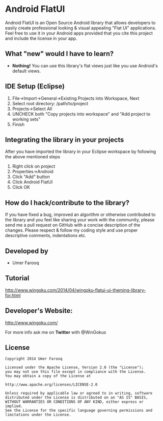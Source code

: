 Android FlatUI
==============

Android FlatUI is an Open Source Android library that allows developers to easily create professional looking &amp; visual appealing "Flat UI" applications. Feel free to use it in your Android apps provided that you cite this project and include the license in your app. 


What "new" would I have to learn?
----------------------------------

* **Nothing!** You can use this library's flat views just like you use Android's default views.


IDE Setup (Eclipse)
---------

1. File->Import->General->Existing Projects into Workspace, Next
2. Select root directory: /path/to/project
3. Projects->Select All
4. UNCHECK both "Copy projects into workspace" and "Add project to working sets"
5. Finish

Integrating the library in your projects
------------------------------------------

After you have imported the library in your Eclipse workspace by following the above mentioned steps
1. Right click on project
2. Properties->Android
3. Click "Add" button
4. Click Android FlatUI
5. Click OK


How do I hack/contribute to the library?
-----------------------------------------

If you have fixed a bug, improved an algorithm or otherwise contributed to the library and you feel like sharing your work with the community, please send me a pull request on GitHub with a concise description of the changes. Please respect & follow my coding style and use proper descriptive comments, indentations etc.

Developed by
----------

* Umer Farooq


Tutorial
---------

http://www.wingoku.com/2014/04/wingoku-flatui-ui-theming-library-for.html

Developer's Website:
---------------------

http://www.wingoku.com/


For more info ask me on **Twitter** with @WinGokus


License
-------

    Copyright 2014 Umer Farooq
    
    Licensed under the Apache License, Version 2.0 (the "License");
    you may not use this file except in compliance with the License.
    You may obtain a copy of the License at
    
    http://www.apache.org/licenses/LICENSE-2.0
    
    Unless required by applicable law or agreed to in writing, software
    distributed under the License is distributed on an "AS IS" BASIS,
    WITHOUT WARRANTIES OR CONDITIONS OF ANY KIND, either express or implied.
    See the License for the specific language governing permissions and
    limitations under the License.
